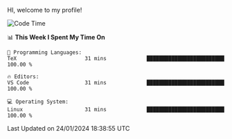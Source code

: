 HI, welcome to my profile!
<!--START_SECTION:waka-->
![Code Time](http://img.shields.io/badge/Code%20Time-1%2C832%20hrs%2028%20mins-blue)

📊 **This Week I Spent My Time On** 

```text
💬 Programming Languages: 
TeX                      31 mins             █████████████████████████   100.00 % 

🔥 Editors: 
VS Code                  31 mins             █████████████████████████   100.00 % 

💻 Operating System: 
Linux                    31 mins             █████████████████████████   100.00 % 
```


 Last Updated on 24/01/2024 18:38:55 UTC
<!--END_SECTION:waka-->
